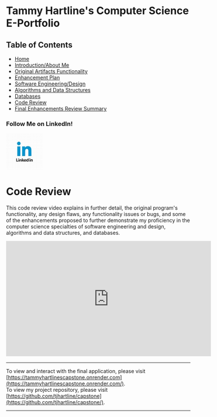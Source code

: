 <!-- code-review.md -->

# Tammy Hartline's Computer Science E-Portfolio

## Table of Contents

- [Home](/index.md/)
- [Introduction/About Me](/intro.md/)
- [Original Artifacts Functionality](/original-artifact-functionality.md/)
- [Enhancement Plan](/enhancement-plan.md/)
- [Software Engineering/Design](/software-engineering-and-design.md/)
- [Algorithms and Data Structures](/algorithms-and-data-structures.md/)
- [Databases](/databases.md/)
- [Code Review](/code-review.md/)
- [Final Enhancements Review Summary](/final-enhancements-review-summary.md/)

### Follow Me on LinkedIn!
<a href="https://www.linkedin.com/in/tammy-hartline-91981266/"><img src="linkedin.jpg" width="100" height="100" alt="LinkedIn Logo"></a>

# Code Review

This code review video explains in further detail, the original program's functionality, any design flaws, any functionality issues or bugs, and  some of the enhancements proposed to further demonstrate my proficiency in the computer science specialties of software engineering and design, algorithms and data structures, and databases.

<iframe width="560" height="315" src="https://www.youtube.com/embed/UVjYhasTXc8?si=9UxHnd_8uR5Xaspe" title="Original Artifacts Code Review" frameborder="0" allow="accelerometer; autoplay; clipboard-write; encrypted-media; gyroscope; picture-in-picture; web-share" referrerpolicy="strict-origin-when-cross-origin" allowfullscreen></iframe>

---

To view and interact with the final application, please visit [https://tammyhartlinescapstone.onrender.com](https://tammyhartlinescapstone.onrender.com/).
<br/>
To view my project repository, please visit [https://github.com/tjhartline/capstone](https://github.com/tjhartline/capstone/).

---
